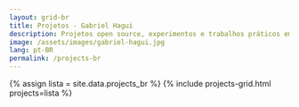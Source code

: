 ```yaml
---
layout: grid-br
title: Projetos - Gabriel Hagui
description: Projetos open source, experimentos e trabalhos práticos em Cloud AWS, automação, homelab e desenvolvimento de software.
image: /assets/images/gabriel-hagui.jpg
lang: pt-BR
permalink: /projects-br
---
```


{% assign lista = site.data.projects_br %}
{% include projects-grid.html projects=lista %}
